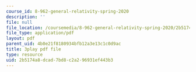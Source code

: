 ```yaml
---
course_id: 8-962-general-relativity-spring-2020
description: ''
file: null
file_location: /coursemedia/8-962-general-relativity-spring-2020/2b5174a8dcad7bd8c2a296931ef443b3_JWSdeg4jkoY.pdf
file_type: application/pdf
layout: pdf
parent_uid: 4b0e21f8180934bfb12a3e13c1c0d9ac
title: 3play pdf file
type: resource
uid: 2b5174a8-dcad-7bd8-c2a2-96931ef443b3
---
```

